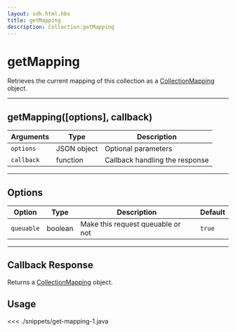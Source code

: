 ```yaml
---
layout: sdk.html.hbs
title: getMapping
description: Collection:getMapping
---
```


# getMapping

Retrieves the current mapping of this collection as a [CollectionMapping](/sdk/android/3/controllers/collection/-mapping/) object.

---

## getMapping([options], callback)

| Arguments  | Type        | Description                    |
| ---------- | ----------- | ------------------------------ |
| `options`  | JSON object | Optional parameters            |
| `callback` | function    | Callback handling the response |

---

## Options

| Option     | Type    | Description                       | Default |
| ---------- | ------- | --------------------------------- | ------- |
| `queuable` | boolean | Make this request queuable or not | `true`  |

---

## Callback Response

Returns a [CollectionMapping](/sdk/android/3/controllers/collection/-mapping/) object.

## Usage

<<< ./snippets/get-mapping-1.java
